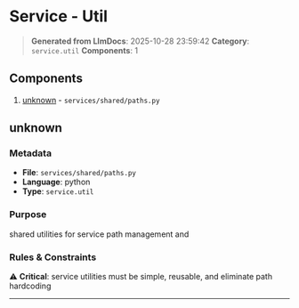 # Service - Util

> **Generated from LlmDocs**: 2025-10-28 23:59:42
> **Category**: `service.util`
> **Components**: 1

## Components

1. [unknown](#unknown) - `services/shared/paths.py`

## unknown

### Metadata

- **File**: `services/shared/paths.py`
- **Language**: python
- **Type**: `service.util`

### Purpose

shared utilities for service path management and

### Rules & Constraints

⚠️ **Critical**: service utilities must be simple, reusable, and eliminate path hardcoding

---

